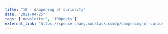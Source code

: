 ```yaml
---
title: "10 - dampening of curiosity"
date: "2021-04-25"
tags: ['newsletter', '100posts']
external_link: "https://spencerchang.substack.com/p/dampening-of-curiosity"
---
```

